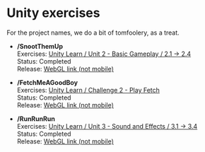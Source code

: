 # Unity exercises

For the project names, we do a bit of tomfoolery, as a treat.  

- **/SnootThemUp**  
Exercises: [Unity Learn / Unit 2 - Basic Gameplay / 2.1 -> 2.4](https://learn.unity.com/project/unit-2-basic-gameplay)  
Status: Completed  
Release: [WebGL link (not mobile)](https://play.unity.com/mg/other/snootthemup)  

- **/FetchMeAGoodBoy**  
Exercises: [Unity Learn / Challenge 2 - Play Fetch](https://learn.unity.com/tutorial/challenge-2-play-fetch-with-random-values-and-arrays)  
Status: Completed  
Release: [WebGL link (not mobile)](https://play.unity.com/mg/other/fetchmeagoodboy)  

- **/RunRunRun**  
Exercises: [Unity Learn / Unit 3 - Sound and Effects / 3.1 -> 3.4](https://learn.unity.com/project/unit-3-sound-and-effects)  
Status: Completed  
Release: [WebGL link (not mobile)](https://play.unity.com/mg/other/runrunrun-8)  

